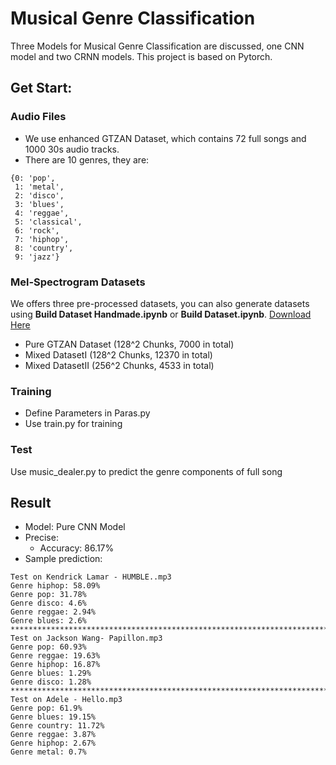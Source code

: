 # Musical Genre Classification
Three Models for Musical Genre Classification are discussed, one CNN model and two CRNN models. This project is based on Pytorch.

## Get Start:
### Audio Files
- We use enhanced GTZAN Dataset, which contains 72 full songs and 1000 30s audio tracks.
- There are 10 genres, they are:
```
{0: 'pop',
 1: 'metal',
 2: 'disco',
 3: 'blues',
 4: 'reggae',
 5: 'classical',
 6: 'rock',
 7: 'hiphop',
 8: 'country',
 9: 'jazz'}
```

### Mel-Spectrogram Datasets
We offers three pre-processed datasets, you can also generate datasets using **Build Dataset Handmade.ipynb** or **Build Dataset.ipynb**. <a href='https://drive.google.com/file/d/1X3amA5n6RjYoY5QHdFfYOFfh9w3zbEU4/view?usp=sharing'>Download Here</a>
- Pure GTZAN Dataset (128^2 Chunks, 7000 in total)
- Mixed DatasetI (128^2 Chunks, 12370 in total)
- Mixed DatasetII (256^2 Chunks, 4533 in total)

### Training
- Define Parameters in Paras.py
- Use train.py for training

### Test
Use music_dealer.py to predict the genre components of full song

## Result
- Model: Pure CNN Model
- Precise: 
  - Accuracy: 86.17%
- Sample prediction:
```
Test on Kendrick Lamar - HUMBLE..mp3
Genre hiphop: 58.09%
Genre pop: 31.78%
Genre disco: 4.6%
Genre reggae: 2.94%
Genre blues: 2.6%
***************************************************************************************************
Test on Jackson Wang- Papillon.mp3
Genre pop: 60.93%
Genre reggae: 19.63%
Genre hiphop: 16.87%
Genre blues: 1.29%
Genre disco: 1.28%
***************************************************************************************************
Test on Adele - Hello.mp3
Genre pop: 61.9%
Genre blues: 19.15%
Genre country: 11.72%
Genre reggae: 3.87%
Genre hiphop: 2.67%
Genre metal: 0.7%
```
